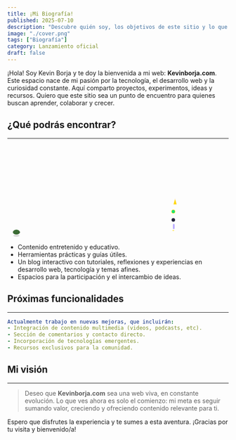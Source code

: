 ```yaml
---
title: ¡Mi Biografía!
published: 2025-07-10
description: "Descubre quién soy, los objetivos de este sitio y lo que está por venir."
image: "./cover.png"
tags: ["Biografía"]
category: Lanzamiento oficial
draft: false
---
```


¡Hola! Soy Kevin Borja y te doy la bienvenida a mi web: **Kevinborja.com**. Este espacio nace de mi pasión por la tecnología, el desarrollo web y la curiosidad constante. Aquí comparto proyectos, experimentos, ideas y recursos. Quiero que este sitio sea un punto de encuentro para quienes buscan aprender, colaborar y crecer.

## ¿Qué podrás encontrar?
---
<style>
/* ...todo igual hasta la tortuga... */
.turtle-anim {
  animation: turtleWalk 38s linear infinite;
}
@keyframes turtleWalk {
  0%   { transform: translateX(0px);}
  100% { transform: translateX(390px);}
}
/* Patas con movimiento fluido y pegadas al cuerpo */
.turtle-leg {
  animation: turtleLegs 2.3s infinite alternate cubic-bezier(.7,.2,.2,.8);
  transform-box: fill-box;
  transform-origin: 50% 50%;
}
@keyframes turtleLegs {
  0%   { transform: rotate(-6deg) scaleX(1);}
  100% { transform: rotate(10deg) scaleX(0.98);}
}
/* Cabeza gira suavemente y se estira un poco */
.turtle-head {
  animation: turtleHeadMove 3.2s infinite alternate cubic-bezier(.7,.2,.2,.8);
  transform-box: fill-box;
  transform-origin: 10% 50%;
}
@keyframes turtleHeadMove {
  0%   { transform: rotate(-6deg) scale(1,1);}
  50%  { transform: rotate(2deg) scale(1.05,1.03);}
  100% { transform: rotate(6deg) scale(1,1);}
}
.turtle-eye {
  animation: turtleBlink 7.6s infinite cubic-bezier(.7,.2,.2,.8);
}
@keyframes turtleBlink {
  0%, 88% { r: 0.7; }
  90%, 92% { r: 0.18; }
  94%, 100% { r: 0.7; }
}
.turtle-shell {
  animation: shellShine 3s infinite alternate cubic-bezier(.7,.2,.2,.8);
}
@keyframes shellShine {
  0% { filter: brightness(1.05);}
  100% { filter: brightness(1.23);}
}
.turtle-mouth {
  animation: turtleSmile 7.8s infinite alternate cubic-bezier(.7,.2,.2,.8);
}
@keyframes turtleSmile {
  0%   { d: path("M27.2,200.2 Q27.1,200.8 27.8,200.7"); }
  50%  { d: path("M27.2,200.2 Q27.4,201.1 27.8,200.7"); }
  100% { d: path("M27.2,200.2 Q27.1,200.8 27.8,200.7"); }
}
.turtle-neck {
  animation: turtleNeck 3.2s infinite alternate cubic-bezier(.7,.2,.2,.8);
}
@keyframes turtleNeck {
  0%   { opacity: 0.18;}
  50%  { opacity: 0.4;}
  100% { opacity: 0.18;}
}
</style>

<div class="center-svg">
<svg class="svg-responsive" width="400" height="210" viewBox="0 0 400 210" xmlns="http://www.w3.org/2000/svg">
  <!-- ...todo igual hasta la tortuga... -->
  <g class="turtle-anim" style="transform: translateY(-16px);">
    <!-- Sombra debajo de la tortuga -->
    <ellipse cx="20" cy="207" rx="7" ry="2.2" fill="#222" opacity="0.17"/>
    <!-- Caparazón más definido y centrado -->
    <ellipse class="turtle-shell" cx="20" cy="198.2" rx="6" ry="4.2" fill="#84d36b" stroke="#3a6b34" stroke-width="1.7"/>
    <!-- Cuerpo debajo del caparazón -->
    <ellipse cx="20" cy="199" rx="8" ry="5.2" fill="#3a6b34"/>
    <!-- Detalles caparazón -->
    <ellipse cx="18" cy="197" rx="1" ry="0.6" fill="#3a6b34" opacity="0.4"/>
    <ellipse cx="22" cy="197" rx="1" ry="0.6" fill="#3a6b34" opacity="0.4"/>
    <ellipse cx="20" cy="199.8" rx="1.5" ry="0.7" fill="#3a6b34" opacity="0.13"/>
    <!-- Cuello corto y pegado -->
    <ellipse class="turtle-neck" cx="24.5" cy="199.2" rx="0.9" ry="0.35" fill="#5e914e" opacity="0.19"/>
    <!-- Cabeza redondeada y pegada al caparazón -->
    <ellipse class="turtle-head" cx="26.2" cy="199.1" rx="1.5" ry="1.1" fill="#3a6b34"/>
    <!-- Ojo claro y centrado -->
    <circle class="turtle-eye" cx="26.8" cy="198.9" r="0.7" fill="#222"/>
    <circle cx="27" cy="198.7" r="0.15" fill="#fff" opacity="0.6"/>
    <!-- Patas delanteras animadas y pegadas -->
    <ellipse class="turtle-leg" cx="17.2" cy="202.9" rx="1.1" ry="0.45" fill="#5e914e"/>
    <ellipse class="turtle-leg" cx="22.8" cy="202.9" rx="1.1" ry="0.45" fill="#5e914e"/>
    <!-- Patas traseras animadas y pegadas -->
    <ellipse class="turtle-leg" cx="17.2" cy="196.3" rx="1" ry="0.4" fill="#5e914e"/>
    <ellipse class="turtle-leg" cx="22.8" cy="196.3" rx="1" ry="0.4" fill="#5e914e"/>
    <!-- Cola pequeña -->
    <ellipse cx="15.1" cy="199.1" rx="0.4" ry="0.13" fill="#5e914e" />
    <!-- Boca (sonrisa animada) pequeñita -->
    <path class="turtle-mouth" d="M27.2,200.2 Q27.1,200.8 27.8,200.7" stroke="#222" stroke-width="0.35" fill="none"/>
  </g>
  <!-- ...todo igual después... -->
  <g class="rocket-anim">
    <rect x="375" y="162" width="6" height="26" rx="3" fill="url(#rocket-border)" opacity="0.7"/>
    <rect x="377" y="180" width="4" height="12" rx="2" fill="#7c5fff" opacity="0.5"/>
    <rect x="370" y="138" width="16" height="29" rx="8" fill="url(#rocket-body)" stroke="url(#rocket-border)" stroke-width="2"/>
    <polygon points="378,136 386,136 382,122" fill="#FFD700" stroke="#fff4e0" stroke-width="1"/>
    <circle cx="378" cy="152" r="4" fill="#00e580" stroke="#FFD700" stroke-width="1"/>
    <rect x="374" y="167" width="8" height="8" rx="4" fill="#22223b"/>
    <polygon class="flame-anim" points="372,175 384,175 378,193" fill="url(#flame)"/>
    <ellipse class="flame-anim" cx="378" cy="195" rx="2.2" ry="0.9" fill="#FFD700" opacity="0.68"/>
    <ellipse cx="378" cy="144" rx="2.2" ry="1.1" fill="#fff" opacity="0.5"/>
    <ellipse cx="374" cy="160" rx="1.2" ry="0.6" fill="#fff" opacity="0.3"/>
  </g>
</svg>
</div>

- Contenido entretenido y educativo.
- Herramientas prácticas y guías útiles.
- Un blog interactivo con tutoriales, reflexiones y experiencias en desarrollo web, tecnología y temas afines.
- Espacios para la participación y el intercambio de ideas.

## Próximas funcionalidades
---

```yaml
Actualmente trabajo en nuevas mejoras, que incluirán:
- Integración de contenido multimedia (videos, podcasts, etc).
- Sección de comentarios y contacto directo.
- Incorporación de tecnologías emergentes.
- Recursos exclusivos para la comunidad.
```

## Mi visión
---

> Deseo que **Kevinborja.com** sea una web viva, en constante evolución. Lo que ves ahora es solo el comienzo: mi meta es seguir sumando valor, creciendo y ofreciendo contenido relevante para ti.

Espero que disfrutes la experiencia y te sumes a esta aventura. ¡Gracias por tu visita y bienvenido/a!
